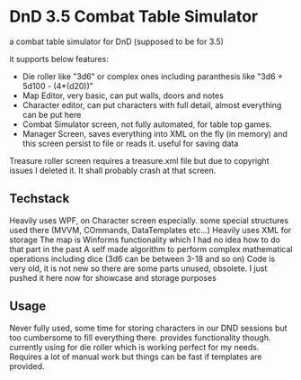 # DnD 3.5 Combat Table Simulator
a combat table simulator for DnD (supposed to be for 3.5)

it supports below features:
* Die roller like "3d6" or complex ones including paranthesis like "3d6 + 5d100 - (4*(d20))"
* Map Editor, very basic, can put walls, doors and notes
* Character editor, can put characters with full detail, almost everything can be put here
* Combat Simulator screen, not fully automated, for table top games.
* Manager Screen, saves everything into XML on the fly (in memory) and this screen persist to file or reads it. useful for saving data

Treasure roller screen requires a treasure.xml file but due to copyright issues I deleted it. It shall probably crash at that screen.

## Techstack

Heavily uses WPF, on Character screen especially. some special structures used there (MVVM, COmmands, DataTemplates etc...)
Heavily uses XML for storage
The map is Winforms functionality which I had no idea how to do that part in the past
A self made algorithm to perform complex mathematical operations including dice (3d6 can be between 3-18 and so on) 
Code is very old, it is not new so there are some parts unused, obsolete. I just pushed it here now for showcase and storage purposes

## Usage
Never fully used, some time for storing characters in our DND sessions but too cumbersome to fill everything there. provides functionality though. currently using for die roller which is working perfect for my needs.
Requires a lot of manual work but things can be fast if templates are provided.
